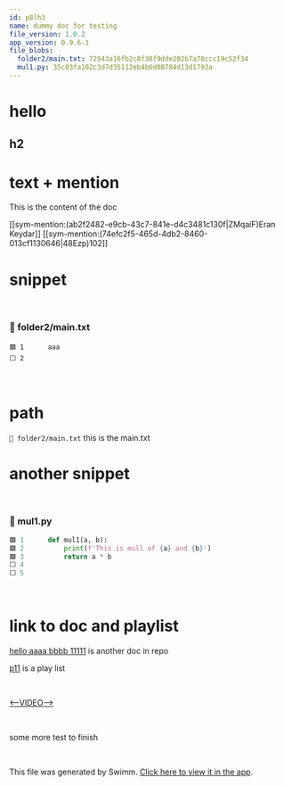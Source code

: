 ```yaml
---
id: p8lh3
name: dummy doc for testing
file_version: 1.0.2
app_version: 0.9.6-1
file_blobs:
  folder2/main.txt: 72943a16fb2c8f38f9dde202b7a70ccc19c52f34
  mul1.py: 35c03fa102c3d7d35112eb4b6d08784d13d1793a
---
```


<h1>hello</h1><h2>h2</h2>

# text + mention

This is the content of the doc

[[sym-mention:(ab2f2482-e9cb-43c7-841e-d4c3481c130f|ZMqaiF)Eran Keydar]] [[sym-mention:(74efc2f5-465d-4db2-8460-013cf1130646|48Ezp)102]]

# snippet

<br/>



<!-- NOTE-swimm-snippet: the lines below link your snippet to Swimm -->
### 📄 folder2/main.txt
```text
🟩 1      aaa
⬜ 2      
```

<br/>

# path

`📄 folder2/main.txt` this is the main.txt

# another snippet

<br/>



<!-- NOTE-swimm-snippet: the lines below link your snippet to Swimm -->
### 📄 mul1.py
```python
🟩 1      def mul1(a, b):
🟩 2          print(f'This is mull of {a} and {b}')
🟩 3          return a * b
⬜ 4      
⬜ 5      
```

<br/>

# link to doc and playlist

[hello aaaa bbbb 11111](hello-aaaa-bbbb-11111.fa7ib.sw.md) is another doc in repo

[p11](p11.beeaa.pl.sw.md) is a play list

<br/>

[<--VIDEO-->](https://www.youtube.com/watch?v=GPVsHOlRBBI)

<br/>

some more test to finish




<br/>

This file was generated by Swimm. [Click here to view it in the app](http://localhost:5000/repos/Z2l0aHViJTNBJTNBdDElM0ElM0FlcmFuLXN3aW1t/docs/p8lh3).